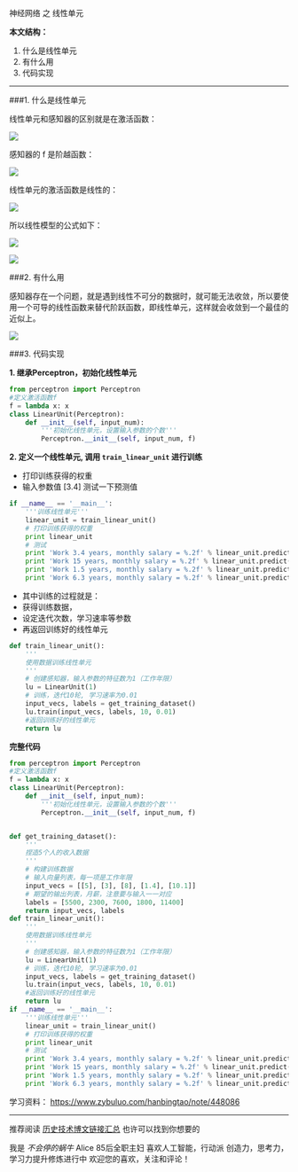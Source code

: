 
神经网络 之 线性单元

**本文结构：**

1. 什么是线性单元
2. 有什么用
3. 代码实现

---

###1. 什么是线性单元

线性单元和感知器的区别就是在激活函数：

![](http://upload-images.jianshu.io/upload_images/1667471-f8626ad40e4c1353.png?imageMogr2/auto-orient/strip%7CimageView2/2/w/1240)

感知器的 f 是阶越函数：

![](http://upload-images.jianshu.io/upload_images/1667471-686ee0338cb2bc46.png?imageMogr2/auto-orient/strip%7CimageView2/2/w/1240)

线性单元的激活函数是线性的：

![](http://upload-images.jianshu.io/upload_images/1667471-890ea9159289490f.png?imageMogr2/auto-orient/strip%7CimageView2/2/w/1240)




所以线性模型的公式如下：


![](http://upload-images.jianshu.io/upload_images/1667471-4d28ef8bd83cb666.png?imageMogr2/auto-orient/strip%7CimageView2/2/w/1240)



![](http://upload-images.jianshu.io/upload_images/1667471-172ebcf3bdef6d05.png?imageMogr2/auto-orient/strip%7CimageView2/2/w/1240)

###2. 有什么用

感知器存在一个问题，就是遇到线性不可分的数据时，就可能无法收敛，所以要使用一个可导的线性函数来替代阶跃函数，即线性单元，这样就会收敛到一个最佳的近似上。

![](http://upload-images.jianshu.io/upload_images/1667471-6bc5801355a37a96.png?imageMogr2/auto-orient/strip%7CimageView2/2/w/1240)


###3. 代码实现



**1. 继承Perceptron，初始化线性单元**

```python
from perceptron import Perceptron
#定义激活函数f
f = lambda x: x
class LinearUnit(Perceptron):
    def __init__(self, input_num):
        '''初始化线性单元，设置输入参数的个数'''
        Perceptron.__init__(self, input_num, f)
```

**2. 定义一个线性单元, 调用 `train_linear_unit` 进行训练**
- 打印训练获得的权重
- 输入参数值 [3.4] 测试一下预测值

```python
if __name__ == '__main__': 
    '''训练线性单元'''
    linear_unit = train_linear_unit()
    # 打印训练获得的权重
    print linear_unit
    # 测试
    print 'Work 3.4 years, monthly salary = %.2f' % linear_unit.predict([3.4])
    print 'Work 15 years, monthly salary = %.2f' % linear_unit.predict([15])
    print 'Work 1.5 years, monthly salary = %.2f' % linear_unit.predict([1.5])
    print 'Work 6.3 years, monthly salary = %.2f' % linear_unit.predict([6.3])
```

- 其中训练的过程就是：
- 获得训练数据，
- 设定迭代次数，学习速率等参数
- 再返回训练好的线性单元

```python
def train_linear_unit():
    '''
    使用数据训练线性单元
    '''
    # 创建感知器，输入参数的特征数为1（工作年限）
    lu = LinearUnit(1)
    # 训练，迭代10轮, 学习速率为0.01
    input_vecs, labels = get_training_dataset()
    lu.train(input_vecs, labels, 10, 0.01)
    #返回训练好的线性单元
    return lu
```


**完整代码**

```python
from perceptron import Perceptron
#定义激活函数f
f = lambda x: x
class LinearUnit(Perceptron):
    def __init__(self, input_num):
        '''初始化线性单元，设置输入参数的个数'''
        Perceptron.__init__(self, input_num, f)


def get_training_dataset():
    '''
    捏造5个人的收入数据
    '''
    # 构建训练数据
    # 输入向量列表，每一项是工作年限
    input_vecs = [[5], [3], [8], [1.4], [10.1]]
    # 期望的输出列表，月薪，注意要与输入一一对应
    labels = [5500, 2300, 7600, 1800, 11400]
    return input_vecs, labels    
def train_linear_unit():
    '''
    使用数据训练线性单元
    '''
    # 创建感知器，输入参数的特征数为1（工作年限）
    lu = LinearUnit(1)
    # 训练，迭代10轮, 学习速率为0.01
    input_vecs, labels = get_training_dataset()
    lu.train(input_vecs, labels, 10, 0.01)
    #返回训练好的线性单元
    return lu
if __name__ == '__main__': 
    '''训练线性单元'''
    linear_unit = train_linear_unit()
    # 打印训练获得的权重
    print linear_unit
    # 测试
    print 'Work 3.4 years, monthly salary = %.2f' % linear_unit.predict([3.4])
    print 'Work 15 years, monthly salary = %.2f' % linear_unit.predict([15])
    print 'Work 1.5 years, monthly salary = %.2f' % linear_unit.predict([1.5])
    print 'Work 6.3 years, monthly salary = %.2f' % linear_unit.predict([6.3])
```

学习资料：
https://www.zybuluo.com/hanbingtao/note/448086



---
推荐阅读 [历史技术博文链接汇总](http://www.jianshu.com/p/28f02bb59fe5)
也许可以找到你想要的

我是 *不会停的蜗牛* Alice
85后全职主妇
喜欢人工智能，行动派
创造力，思考力，学习力提升修炼进行中
欢迎您的喜欢，关注和评论！
